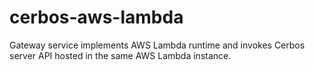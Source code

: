 # cerbos-aws-lambda
Gateway service implements AWS Lambda runtime and invokes Cerbos server API hosted in the same AWS Lambda instance.
